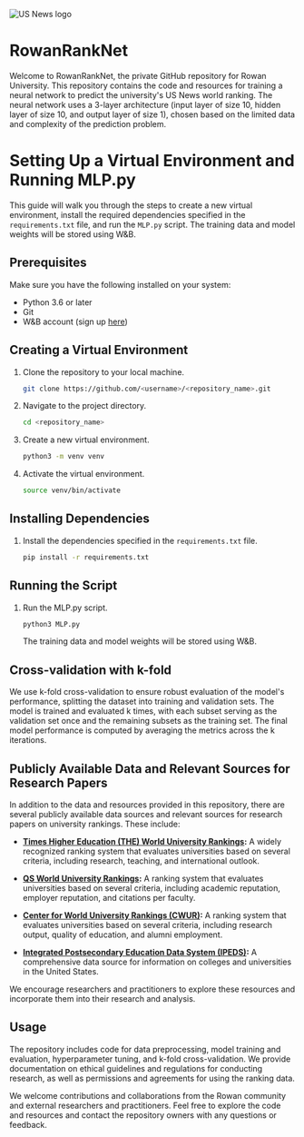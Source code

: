 ![US News logo](https://www.ivycoach.com/content/uploads/2020/09/2021-US-News-College-Rankings.jpg)

# RowanRankNet

Welcome to RowanRankNet, the private GitHub repository for Rowan University. This repository contains the code and resources for training a neural network to predict the university's US News world ranking. The neural network uses a 3-layer architecture (input layer of size 10, hidden layer of size 10, and output layer of size 1), chosen based on the limited data and complexity of the prediction problem.

# Setting Up a Virtual Environment and Running MLP.py

This guide will walk you through the steps to create a new virtual environment, install the required dependencies specified in the `requirements.txt` file, and run the `MLP.py` script. The training data and model weights will be stored using W&B.

## Prerequisites

Make sure you have the following installed on your system:

- Python 3.6 or later
- Git
- W&B account (sign up [here](https://wandb.ai/site))

## Creating a Virtual Environment

1. Clone the repository to your local machine.

   ```bash
   git clone https://github.com/<username>/<repository_name>.git
   ```

2. Navigate to the project directory.
    ```bash
    cd <repository_name>
    ```

3. Create a new virtual environment.
    ```bash
    python3 -m venv venv
    ```

4. Activate the virtual environment.
    ```bash
    source venv/bin/activate
    ```

## Installing Dependencies

1. Install the dependencies specified in the `requirements.txt` file.
    ```bash
    pip install -r requirements.txt
    ```

## Running the Script

1. Run the MLP.py script.
    ```bash
    python3 MLP.py
    ```
    The training data and model weights will be stored using W&B.

## Cross-validation with k-fold

We use k-fold cross-validation to ensure robust evaluation of the model's performance, splitting the dataset into training and validation sets. The model is trained and evaluated k times, with each subset serving as the validation set once and the remaining subsets as the training set. The final model performance is computed by averaging the metrics across the k iterations.

## Publicly Available Data and Relevant Sources for Research Papers

In addition to the data and resources provided in this repository, there are several publicly available data sources and relevant sources for research papers on university rankings. These include:

- **[Times Higher Education (THE) World University Rankings](https://www.timeshighereducation.com/world-university-rankings/methodology-world-university-rankings-2021):** A widely recognized ranking system that evaluates universities based on several criteria, including research, teaching, and international outlook.

- **[QS World University Rankings](https://www.topuniversities.com/qs-world-university-rankings/methodology):** A ranking system that evaluates universities based on several criteria, including academic reputation, employer reputation, and citations per faculty.

- **[Center for World University Rankings (CWUR)](https://cwur.org/methodology/world-university-rankings.php):** A ranking system that evaluates universities based on several criteria, including research output, quality of education, and alumni employment.

- **[Integrated Postsecondary Education Data System (IPEDS)](https://nces.ed.gov/ipeds/use-the-data):** A comprehensive data source for information on colleges and universities in the United States.

We encourage researchers and practitioners to explore these resources and incorporate them into their research and analysis. 

## Usage

The repository includes code for data preprocessing, model training and evaluation, hyperparameter tuning, and k-fold cross-validation. We provide documentation on ethical guidelines and regulations for conducting research, as well as permissions and agreements for using the ranking data.

We welcome contributions and collaborations from the Rowan community and external researchers and practitioners. Feel free to explore the code and resources and contact the repository owners with any questions or feedback.
